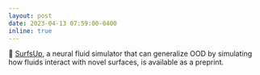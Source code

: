 ```yaml
---
layout: post
date: 2023-04-13 07:59:00-0400
inline: true
---
```


:ocean: [SurfsUp](https://arxiv.org/abs/2304.06197), a neural fluid simulator that can generalize OOD by simulating how fluids interact with novel surfaces, is available as a preprint.
